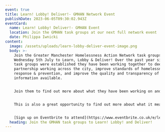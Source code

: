 ```yaml
---
event: true
title: Learn! Lobby! Deliver!- GMHAN Network Event
publishDate: 2023-06-05T09:30:02.943Z
eventCard:
  name: Learn! Lobby! Deliver!- GMHAN Event
  location: Join the GMHAN task groups at our next full network event
  date: Philippa Iwnicki
content:
  image: /assets/uploads/learn-lobby-deliver-event-image.png
  body: >-
    Join the Greater Manchester Homelessness Action Network task groups on
    Wednesday 5th July to Learn, Lobby & Deliver! Over the past year since the
    task groups were established they have been working together to deepen
    partnership working across the city, improve standards of homelessness
    response & prevention, and improve the quality and transparency of
    information available.


    Join them to find out more about what they have been working on and help to push past the challenges they are facing and develop an action plan to support their work.


    T﻿his is also a great opportunity to find out more about what it means to be part of a task group and sign up to work with one of the groups in the future. The groups are open to everyone and we work to make sure they are accessible for all!


    [S﻿ign up on Eventbrite to attend](https://www.eventbrite.co.uk/e/learn-lobby-deliver-tickets-643633363717)
  heading: Join the GMHAN task groups to Learn! Lobby! and Deliver!
---
```

